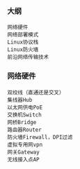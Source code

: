 ### 大纲

    网络硬件
    网络部署模式
    Linux协议栈
    Linux防火墙
    前沿网络传输技术

### 网络硬件

    双绞线（直通还是交叉）
    集线器Hub
    以太网供电PoE
    交换机Switch
    网桥Bridge
    路由器Router
    防火墙Firewall，DPI过滤
    虚拟专用网vpn
    网关Gateway
    无线接入点AP